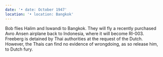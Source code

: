 ```yaml
---
date: '• date: October 1947'
location: '• location: Bangkok'
---
```


Bob flies Halim and Iswandi to Bangkok. They will fly a recently
purchased Avro Ansen airplane back to Indonesia, where it will become
RI-003. Freeberg is detained by Thai authorities at the request of the
Dutch. However, the Thais can find no evidence of wrongdoing, as so
release him, to Dutch fury.
